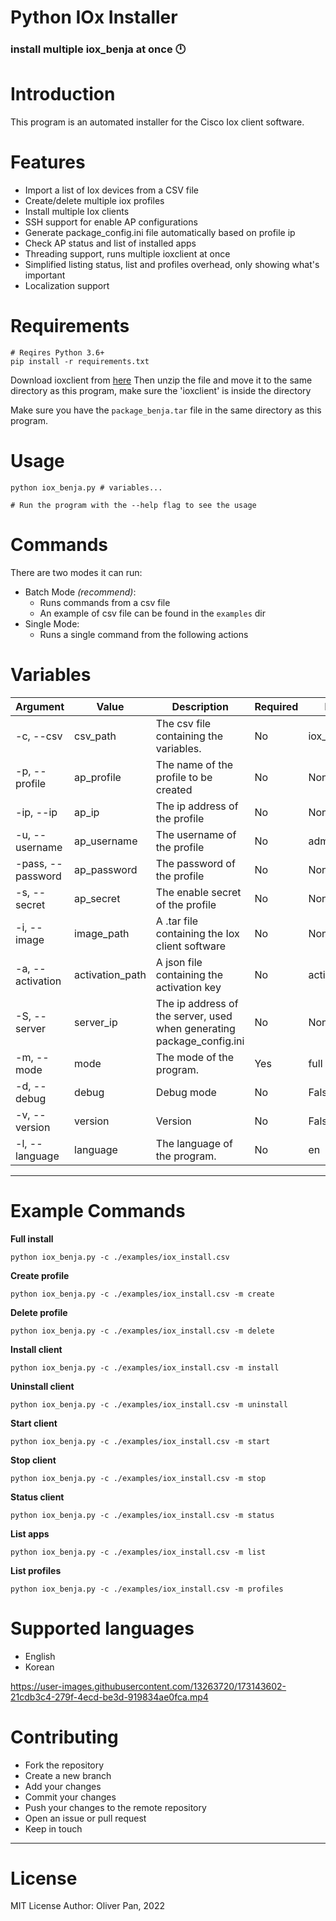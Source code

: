 # Python IOx Installer

### install multiple iox_benja at once 🕛

# Introduction

This program is an automated installer for the Cisco Iox client software.

# Features

- Import a list of Iox devices from a CSV file
- Create/delete multiple iox profiles
- Install multiple Iox clients
- SSH support for enable AP configurations
- Generate package_config.ini file automatically based on profile ip
- Check AP status and list of installed apps
- Threading support, runs multiple ioxclient at once
- Simplified listing status, list and profiles overhead, only showing what's important
- Localization support

# Requirements

    # Reqires Python 3.6+
    pip install -r requirements.txt

Download ioxclient from [here](https://developer.cisco.com/docs/iox/#!iox-resource-downloads)
Then unzip the file and move it to the same directory as this program, make sure the 'ioxclient' is inside the directory

Make sure you have the `package_benja.tar` file in the same directory as this program.

# Usage

    python iox_benja.py # variables...

    # Run the program with the --help flag to see the usage

# Commands

There are two modes it can run:

- Batch Mode _(recommend)_:
  - Runs commands from a csv file
  - An example of csv file can be found in the `examples` dir
- Single Mode:
  - Runs a single command from the following actions

# Variables

| Argument | Value | Description | Required | Default | Type |
| -------- | ---- | ----------- | -------- | ------- | ---- |
| -c, --csv | csv_path | The csv file containing the variables. | No | iox_install.csv | str |
| -p, --profile | ap_profile | The name of the profile to be created | No | None | str |
| -ip, --ip | ap_ip | The ip address of the profile | No | None | str |
| -u, --username | ap_username | The username of the profile | No | admin | str |
| -pass, --password | ap_password | The password of the profile | No | None | str |
| -s, --secret | ap_secret | The enable secret of the profile | No | None | str |
| -i, --image | image_path | A .tar file containing the Iox client software | No | None | str |
| -a, --activation | activation_path | A json file containing the activation key | No | activation.json | str |
| -S, --server | server_ip | The ip address of the server, used when generating package_config.ini | No | None | str |
| -m, --mode | mode | The mode of the program. | Yes | full | str |
| -d, --debug | debug | Debug mode | No | False | bool |
| -v, --version | version | Version | No | False | bool |
| -l, --language | language | The language of the program. | No | en | str |

---

# Example Commands

**Full install**

    python iox_benja.py -c ./examples/iox_install.csv

**Create profile**

    python iox_benja.py -c ./examples/iox_install.csv -m create 

**Delete profile**

    python iox_benja.py -c ./examples/iox_install.csv -m delete 

**Install client**

    python iox_benja.py -c ./examples/iox_install.csv -m install 

**Uninstall client**

    python iox_benja.py -c ./examples/iox_install.csv -m uninstall 

**Start client**

    python iox_benja.py -c ./examples/iox_install.csv -m start 

**Stop client**

    python iox_benja.py -c ./examples/iox_install.csv -m stop 

**Status client**

    python iox_benja.py -c ./examples/iox_install.csv -m status 

**List apps**

    python iox_benja.py -c ./examples/iox_install.csv -m list 

**List profiles**

    python iox_benja.py -c ./examples/iox_install.csv -m profiles

# Supported languages

- English
- Korean

https://user-images.githubusercontent.com/13263720/173143602-21cdb3c4-279f-4ecd-be3d-919834ae0fca.mp4

# Contributing

- Fork the repository
- Create a new branch
- Add your changes
- Commit your changes
- Push your changes to the remote repository
- Open an issue or pull request
- Keep in touch

---

# License

MIT License
Author: Oliver Pan, 2022
